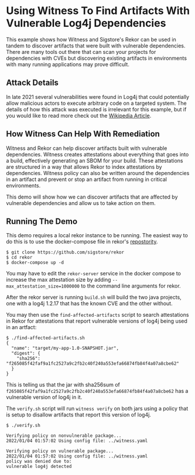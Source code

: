 # Using Witness To Find Artifacts With Vulnerable Log4j Dependencies

This example shows how Witness and Sigstore's Rekor can be used in tandem to discover artifacts that were built with
vulnerable dependencies. There are many tools out there that can scan your projects for dependencies with CVEs but
discovering existing artifacts in environments with many running applications may prove difficult.

## Attack Details

In late 2021 several vulnerabilities were found in Log4j that could potentially allow malicious actors to execute
arbitrary code on a targeted system. The details of how this attack was executed is irrelevant for this example, but if
you would like to read more check out the [Wikipedia Article](https://en.wikipedia.org/wiki/Log4Shell).

## How Witness Can Help With Remediation

Witness and Rekor can help discover artifacts built with vulnerable dependencies. Witness creates attestations about
everything that goes into a build, effectively generating an SBOM for your build. These attestations are structured in a
way that allows Rekor to index attestations by dependencies. Witness policy can also be written around the dependencies
in an artifact and prevent or stop an artifact from running in critical environments.

This demo will show how we can discover artifacts that are affected by vulnerable dependencies and allow us to take
action on them.

## Running The Demo

This demo requires a local rekor instance to be running. The easiest way to do this is to use the docker-compose file in
rekor's [repostority](https://github.com/sigstore/rekor). 

```
$ git clone https://github.com/sigstore/rekor
$ cd rekor
$ docker-compose up -d
```

You may have to edit the `rekor-server` service in the docker compose to increase the max attestation size by adding
`--max_attestation_size=1000000` to the command line arguments for rekor.

After the rekor server is running `build.sh` will build the two java projects, one with a log4j 1.2.17 that has the
known CVE and the other without.

You may then use the `find-affected-artifacts` script to search attestations in Rekor for attestations that report
vulnerable versions of log4j being used in an artfact:


```
$ ./find-affected-artifacts.sh
{
  "name": "target/my-app-1.0-SNAPSHOT.jar",
  "digest": {
    "sha256": "f265085f42faf9a1fc2527a9c2fb2c40f240a553efa66874fb84f4a07a8cbe62"
  }
}
```

This is telling us that the jar with sha256sum of `f265085f42faf9a1fc2527a9c2fb2c40f240a553efa66874fb84f4a07a8cbe62` has
a vulnerable version of log4j in it.

The `verify.sh` script will run `witness verify` on both jars using a policy that is setup to disallow artifacts that
report this version of log4j.

```
$ ./verify.sh

Verifying policy on nonvulnerable package...
2022/01/04 01:57:02 Using config file: ../witness.yaml

Verifying policy on vulnerable package...
2022/01/04 01:57:02 Using config file: ../witness.yaml
policy was denied due to:
vulnerable log4j detected
```
